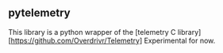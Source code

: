 ## pytelemetry

This library is a python wrapper of the [telemetry C library][https://github.com/Overdrivr/Telemetry]
Experimental for now.
